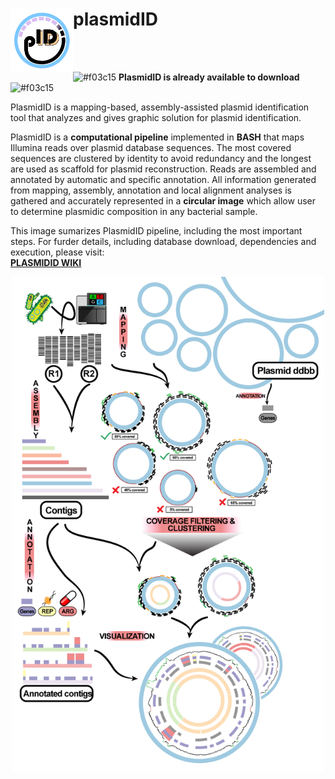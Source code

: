 # plasmidID <img align="left" src="https://github.com/BU-ISCIII/plasmidID/blob/master/img/plasmidID_logo.png" alt="Logo" width="100"> 

<br>
<br>

![#f03c15](https://placehold.it/15/f03c15/000000?text=+) **PlasmidID is already available to download** ![#f03c15](https://placehold.it/15/f03c15/000000?text=+)

PlasmidID is a mapping-based, assembly-assisted plasmid identification tool that analyzes and gives graphic solution for plasmid identification.

PlasmidID is a **computational pipeline** implemented in **BASH** that maps Illumina reads over plasmid database sequences. The most covered sequences are clustered by identity to avoid redundancy and the longest are used as scaffold for plasmid reconstruction. Reads are assembled and annotated by automatic and specific annotation. All information generated from mapping, assembly, annotation and local alignment analyses is gathered and accurately represented in a **circular image** which allow user to determine plasmidic composition in any bacterial sample.

This image sumarizes PlasmidID pipeline, including the most important steps.
For furder details, including database download, dependencies and execution, please visit: <br> [**PLASMIDID WIKI**](https://github.com/BU-ISCIII/plasmidID/wiki)

<p align="center"><img src="https://github.com/BU-ISCIII/plasmidID/blob/master/img/Short_pipeline.png" alt="workflow_small"  width="500">

